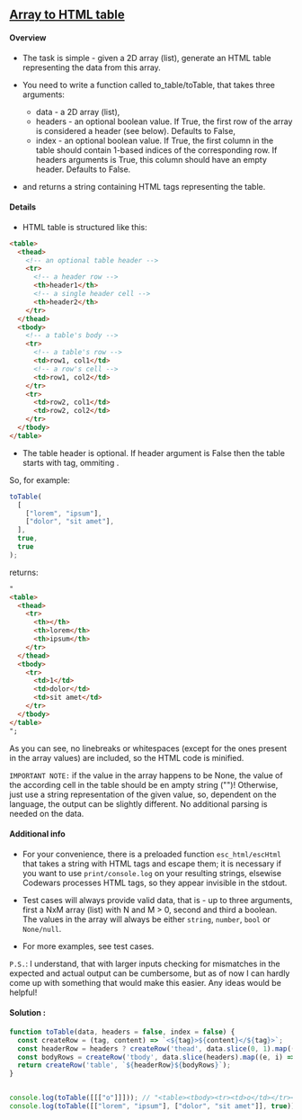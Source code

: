 ## [Array to HTML table](https://www.codewars.com/kata/5e7e4b7cd889f7001728fd4a)

#### Overview

- The task is simple - given a 2D array (list), generate an HTML table representing the data from this array.

- You need to write a function called to_table/toTable, that takes three arguments:

  - data - a 2D array (list),
  - headers - an optional boolean value. If True, the first row of the array is considered a header (see below). Defaults to False,
  - index - an optional boolean value. If True, the first column in the table should contain 1-based indices of the corresponding row. If headers arguments is True, this column should have an empty header. Defaults to False.

- and returns a string containing HTML tags representing the table.

#### Details

- HTML table is structured like this:

```html
<table>
  <thead>
    <!-- an optional table header -->
    <tr>
      <!-- a header row -->
      <th>header1</th>
      <!-- a single header cell -->
      <th>header2</th>
    </tr>
  </thead>
  <tbody>
    <!-- a table's body -->
    <tr>
      <!-- a table's row -->
      <td>row1, col1</td>
      <!-- a row's cell -->
      <td>row1, col2</td>
    </tr>
    <tr>
      <td>row2, col1</td>
      <td>row2, col2</td>
    </tr>
  </tbody>
</table>
```

- The table header is optional. If header argument is False then the table starts with <tbody> tag, ommiting <thead>.

So, for example:

```js
toTable(
  [
    ["lorem", "ipsum"],
    ["dolor", "sit amet"],
  ],
  true,
  true
);
```

returns:

```html
"
<table>
  <thead>
    <tr>
      <th></th>
      <th>lorem</th>
      <th>ipsum</th>
    </tr>
  </thead>
  <tbody>
    <tr>
      <td>1</td>
      <td>dolor</td>
      <td>sit amet</td>
    </tr>
  </tbody>
</table>
";
```

As you can see, no linebreaks or whitespaces (except for the ones present in the array values) are included, so the HTML code is minified.

`IMPORTANT NOTE:` if the value in the array happens to be None, the value of the according cell in the table should be en ampty string ("")! Otherwise, just use a string representation of the given value, so, dependent on the language, the output can be slightly different. No additional parsing is needed on the data.

#### Additional info

- For your convenience, there is a preloaded function `esc_html/escHtml `that takes a string with HTML tags and escape them; it is necessary if you want to use `print/console.log` on your resulting strings, elsewise Codewars processes HTML tags, so they appear invisible in the stdout.

- Test cases will always provide valid data, that is - up to three arguments, first a NxM array (list) with N and M > 0, second and third a boolean. The values in the array will always be either `string`, `number`, `bool` or `None/null`.

- For more examples, see test cases.

`P.S.`: I understand, that with larger inputs checking for mismatches in the expected and actual output can be cumbersome, but as of now I can hardly come up with something that would make this easier. Any ideas would be helpful!

#### Solution :

```js
function toTable(data, headers = false, index = false) {
  const createRow = (tag, content) => `<${tag}>${content}</${tag}>`;
  const headerRow = headers ? createRow('thead', data.slice(0, 1).map((e) => createRow('tr', `${index ? '<th></th>' : ''}${e.map((s) => `<th>${s}</th>`).join('')}`)).join('')) : '';
  const bodyRows = createRow('tbody', data.slice(headers).map((e, i) => createRow('tr', `${index ? `<td>${i + 1}</td>` : ''}${e.map((s) => `<td>${s == null ? '' : s}</td>`).join('')}`)).join(''));
  return createRow('table', `${headerRow}${bodyRows}`);
}


console.log(toTable([[["o"]]])); // "<table><tbody><tr><td>o</td></tr></tbody></table>"
console.log(toTable([["lorem", "ipsum"], ["dolor", "sit amet"]], true)); // "<table><thead><tr><th>lorem</th><th>ipsum</th></tr></thead><tbody><tr><td>dolor</td><td>sit amet</td></tr></tbody></table>"
```
